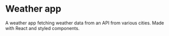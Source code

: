 # Weather app

A weather app fetching weather data from an API from various cities.
Made with React and styled components.

